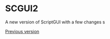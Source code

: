 # SCGUI2

A new version of ScriptGUI with a few changes s

[Previous version](https://github.com/niotu/ScriptGUI/releases/tag/1.1.0)